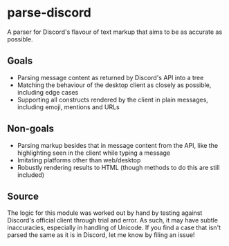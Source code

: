# parse-discord
A parser for Discord's flavour of text markup that aims to be as accurate as possible.

## Goals
- Parsing message content as returned by Discord's API into a tree
- Matching the behaviour of the desktop client as closely as possible, including edge cases
- Supporting all constructs rendered by the client in plain messages, including emoji, mentions and URLs

## Non-goals
- Parsing markup besides that in message content from the API, like the highlighting seen in the client while typing a message
- Imitating platforms other than web/desktop
- Robustly rendering results to HTML (though methods to do this are still included)

## Source
The logic for this module was worked out by hand by testing against Discord's official client through trial and error.
As such, it may have subtle inaccuracies, especially in handling of Unicode. If you find a case that isn't parsed
the same as it is in Discord, let me know by filing an issue!
